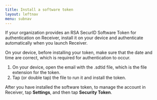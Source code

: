 ```yaml
---
title: Install a software token
layout: leftnav
menu: subnav
---
```

If your organization provides an RSA SecurID Software Token for authentication on Receiver, install it on your device and authenticate automatically when you launch Receiver.

On your device, before installing your token, make sure that the date and time are correct, which is required for authentication to occur.

1. On your device, open the email with the .sdtid file, which is the file extension for the token.
2. Tap (or double tap) the file to run it and install the token.

After you have installed the software token, to manage the account in Receiver, tap **Settings**, and then tap **Security Token**.
